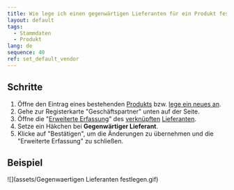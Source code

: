 ```yaml
---
title: Wie lege ich einen gegenwärtigen Lieferanten für ein Produkt fest?
layout: default
tags:
  - Stammdaten
  - Produkt
lang: de
sequence: 40
ref: set_default_vendor
---
```


## Schritte
1. Öffne den Eintrag eines bestehenden [Produkts](Menu) bzw. [lege ein neues an](NeuesProdukt).
1. Gehe zur Registerkarte "Geschäftspartner" unten auf der Seite.
1. Öffne die "[Erweiterte Erfassung](AdvancedEditTab_Öffnen)" des [verknüpften](Produkt_mit_Geschaeftspartner_verknuepfen) [Lieferanten](Neuer_Geschaeftspartner_Lieferant).
1. Setze ein Häkchen bei **Gegenwärtiger Lieferant**.
1. Klicke auf "Bestätigen", um die Änderungen zu übernehmen und die "Erweiterte Erfassung" zu schließen.

## Beispiel
![](assets/Gegenwaertigen Lieferanten festlegen.gif)
